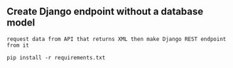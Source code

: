 ## Create Django endpoint without a database model 



`request data from API that returns XML then make Django REST endpoint from it`



`pip install -r requirements.txt`





